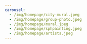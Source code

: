 ```yaml
---
carousel:
  - /img/homepage/city-mural.jpeg
  - /img/homepage/group-photo.jpeg
  - /img/homepage/mural.jpeg
  - /img/homepage/sphpainting.jpeg
  - /img/homepage/artists.jpeg
---
```

